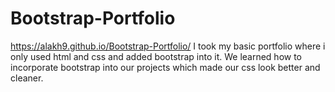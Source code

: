 # Bootstrap-Portfolio

https://alakh9.github.io/Bootstrap-Portfolio/
I took my basic portfolio where i only used html and css and added bootstrap into it. We learned how to incorporate bootstrap into our projects which made our css look better and cleaner. 
